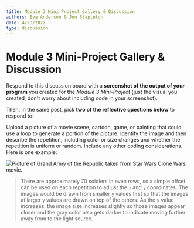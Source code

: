 ```yaml
---
title: Module 3 Mini-Project Gallery & Discussion
authors: Eva Anderson & Jon Stapleton
date: 4/23/2022
type: discussion
---
```


<!-- ::youtube[A video explaining the module 3 mini-project discussion prompts]{#oXmKJ_tYg34} -->

# Module 3 Mini-Project Gallery & Discussion

Respond to this discussion board with a **screenshot of the output of your program** you created for the *Module 3 Mini-Project* (just the visual you created, don't worry about including code in your screenshot).

Then, in the same post, pick **two of the reflective questions below** to respond to:

Upload a picture of a movie scene, cartoon, game, or painting that could use a loop to generate a portion of the picture. Identify the image and then describe the repetition, including color or size changes and whether the repetition is uniform or random. Include any other coding considerations. Here is one example:

![Picture of Grand Army of the Republic taken from Star Wars Clone Wars movie.](https://static.wikia.nocookie.net/starwars/images/b/bf/Grand_Army_of_the_Republic.png/revision/latest/scale-to-width-down/250?cb=20210619204924)

> There are approximately 70 soldiers in even rows, so a simple offset can be used on each repetition to adjust the `x` and `y` coordinates. The images would be drawn from smaller `y` values first so that the images at larger `y` values are drawn on top of the others. As the `y` value increases, the image size increases slightly so those images appear closer and the gray color also gets darker to indicate moving further away from to the light source. 